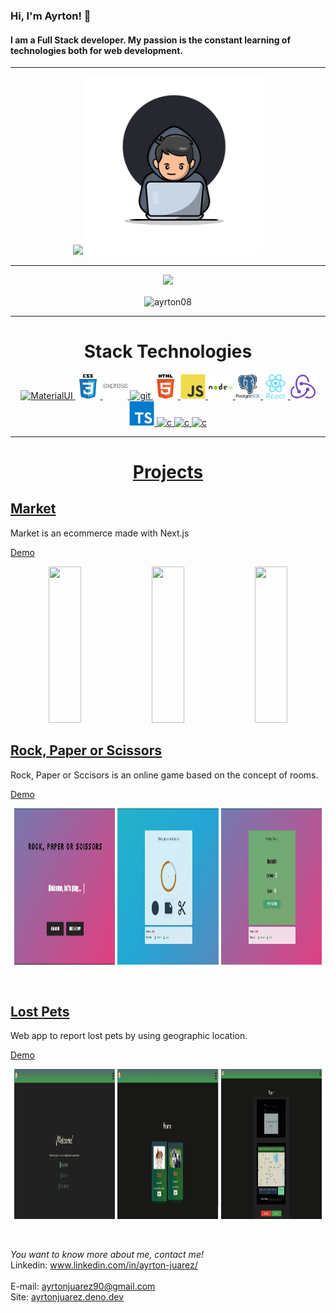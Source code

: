 ### Hi, I'm Ayrton! 👋

<h4>I am a Full Stack developer. My passion is the constant learning of technologies both for web development.</h4>
  
<p  align="center">

</p>

****
<p align="center">
<img src='https://github-readme-stats.vercel.app/api/top-langs/?username=ayrton08&theme=tokyonight' />
  <img src='https://raw.githubusercontent.com/ayrton08/ayrton08/main/dev.gif' width="285" height="285"/>
</p>

****
<p align="center">
<img src='https://github-readme-stats.vercel.app/api?username=ayrton08&show_icons=true&theme=tokyonight' />
</p>

<p align="center"><img align="center" src="https://github-readme-streak-stats.herokuapp.com/?user=ayrton08&theme=dark&background=0d1117&date_format=M%20j%5B%2C%20Y%5D" alt="ayrton08" /></p>

****

<h1 align="center"> Stack Technologies </h1>

<p align="center"> <a href="https://mui.com/" target="_blank"> <img src="https://user-images.githubusercontent.com/58791994/181413029-2fa2600b-c7a5-4270-a09a-eac363e18077.png" alt="MaterialUI" width="40" height="40"/> </a>  </a> <a href="https://www.w3schools.com/css/" target="_blank"> <img src="https://raw.githubusercontent.com/devicons/devicon/master/icons/css3/css3-original-wordmark.svg" alt="css3" width="40" height="40"/> </a> <a href="https://expressjs.com" target="_blank"> <img src="https://raw.githubusercontent.com/devicons/devicon/master/icons/express/express-original-wordmark.svg" alt="express" width="40" height="40"/> </a>  </a> <a href="https://git-scm.com/" target="_blank"> <img src="https://www.vectorlogo.zone/logos/git-scm/git-scm-icon.svg" alt="git" width="40" height="40"/> </a> <a href="https://www.w3.org/html/" target="_blank"> <img src="https://raw.githubusercontent.com/devicons/devicon/master/icons/html5/html5-original-wordmark.svg" alt="html5" width="40" height="40"/> </a> <a href="https://developer.mozilla.org/en-US/docs/Web/JavaScript" target="_blank"> <img src="https://raw.githubusercontent.com/devicons/devicon/master/icons/javascript/javascript-original.svg" alt="javascript" width="40" height="40"/> </a> <a href="https://nodejs.org" target="_blank"> <img src="https://raw.githubusercontent.com/devicons/devicon/master/icons/nodejs/nodejs-original-wordmark.svg" alt="nodejs" width="40" height="40"/> </a> <a href="https://www.postgresql.org" target="_blank"> <img src="https://raw.githubusercontent.com/devicons/devicon/master/icons/postgresql/postgresql-original-wordmark.svg" alt="postgresql" width="40" height="40"/> </a> <a href="https://reactjs.org/" target="_blank"> <img src="https://raw.githubusercontent.com/devicons/devicon/master/icons/react/react-original-wordmark.svg" alt="react" width="40" height="40"/> </a>  <a href="https://redux.js.org" target="_blank"> <img src="https://raw.githubusercontent.com/devicons/devicon/master/icons/redux/redux-original.svg" alt="redux" width="40" height="40"/> </a> <a href="https://www.typescriptlang.org/" target="_blank"> <img src="https://raw.githubusercontent.com/devicons/devicon/master/icons/typescript/typescript-original.svg" alt="typescript" width="40" height="40"/> </a> <a href="https://sequelize.org/" target="_blank"> <img src="https://user-images.githubusercontent.com/58791994/181413855-b4e51890-cd64-405e-9c64-6f6f87d65f35.png" alt="c" width="40" height="40"/> </a> <a href="https://github.com/" target="_blank"> <img src="https://user-images.githubusercontent.com/58791994/181414029-347e486c-cd9e-487d-99a2-5fa2f2f8bd6f.png" alt="c" width="40" height="40"/> </a> <a href="https://nextjs.org/" target="_blank"> <img src="https://encrypted-tbn0.gstatic.com/images?q=tbn:ANd9GcTn56SnWHLJgY3sVt4LDvMFEQIdeEUnBZun3Z7-tUjFoPCYAS9rHopKcl-slO-t1aH45hI&usqp=CAU" alt="c" width="40" height="40"/>  </p>

<hr/>

<h1 align="center"> Projects </h1>



## <a href="https://github.com/ayrton08/e-commerce_front" target="_blank">Market</a>
<p>Market is an ecommerce made with Next.js</p> 

[Demo](https://aj-market.vercel.app/)

<p align="center">
<img  src="https://res.cloudinary.com/apx-m7-dwf/image/upload/v1677792751/ecommerce_preview/Screenshot_from_2023-03-02_18-29-20_owv77c.png" width="32%" height='250px'>
<img  src="https://res.cloudinary.com/apx-m7-dwf/image/upload/v1677792748/ecommerce_preview/Screenshot_from_2023-03-02_18-30-50_ywnteb.png" width="32%" height='250px'>
<img  src="https://res.cloudinary.com/apx-m7-dwf/image/upload/v1677792747/ecommerce_preview/Screenshot_from_2023-03-02_18-31-08_bqj7sd.png" width="32%" height='250px'>
</p>



## <a href="https://github.com/ayrton08/rock-raper-scissors__react" target="_blank">Rock, Paper or Scissors</a>
<p>Rock, Paper or Sccisors is an online game based on the concept of rooms.</p> 

[Demo](https://rock-paper-scissors-ayrton.vercel.app/)

<p align="center">
<img  src="https://raw.githubusercontent.com/ayrton08/Rock-Paper-or-Scissors-react-version-/main/public/1.jpeg" width="32%" height='250px'>
<img  src="https://raw.githubusercontent.com/ayrton08/Rock-Paper-or-Scissors-react-version-/main/public/3.jpeg" width="32%" height='250px'>
<img  src="https://raw.githubusercontent.com/ayrton08/Rock-Paper-or-Scissors-react-version-/main/public/4.jpeg" width="32%" height='250px'>
</p>



<br/>

## <a href="https://github.com/ayrton08/lost-pets__react" target="_blank">Lost Pets</a>
<p>Web app to report lost pets by using geographic location.</p>

[Demo](https://apx-dwf-m8.firebaseapp.com/)

<p align="center" width="100%">
<img  src="https://github.com/ayrton08/lost-pets__react/blob/main/assets/p1_2.png" width="32%" height='240px'>
<img  src="https://raw.githubusercontent.com/ayrton08/lost-pets__react/main/assets/p1_1.png" width="32%" height='240px'>
<img  src="https://raw.githubusercontent.com/ayrton08/lost-pets__react/main/assets/p1_4.png" width="32%" height='240px'>
</p>



<br/>

*You want to know more about me, contact me!*
<br/>
Linkedin: <a href="https://www.linkedin.com/in/ayrton-juarez/">www.linkedin.com/in/ayrton-juarez/</a> <br/>
<br/>
E-mail: ayrtonjuarez90@gmail.com <br/>
Site: [ayrtonjuarez.deno.dev](https://ayrtonjuarez.deno.dev) <br/>

